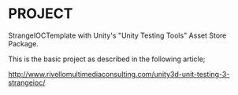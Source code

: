 PROJECT
=================

StrangeIOCTemplate with Unity's "Unity Testing Tools" Asset Store Package.

This is the basic project as described in the following article;

http://www.rivellomultimediaconsulting.com/unity3d-unit-testing-3-strangeioc/


